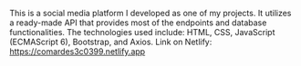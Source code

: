 This is a social media platform I developed as one of my projects. It utilizes a ready-made API that provides most of the endpoints and database functionalities. The technologies used include:
HTML, CSS, JavaScript (ECMAScript 6), Bootstrap, and Axios.
Link on Netlify: https://comardes3c0399.netlify.app
